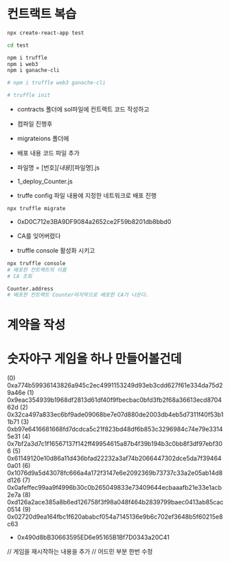 # 컨트랙트 복습

```sh
npx create-react-app test

cd test

npm i truffle
npm i web3
npm i ganache-cli

# npm i truffle web3 ganache-cli

# truffle init
```


- contracts 폴더에 sol파일에 컨트랙트 코드 작성하고

- 컴파일 진행후

- migrateions 폴더에
- 배포 내용 코드 파일 추가
- 파일명 = [번호]_[내용]_[파일명].js

- 1_deploy_Counter.js

- truffe config 파일 내용에 지정한 네트워크로 배포 진행

```sh
npx truffle migrate
```

- 0xD0C712e3BA9DF9084a2652ce2F59b8201db8bbd0

- CA를 잊어버렸다
- truffle console 활성화 시키고

```sh
npx truffle console
# 배포한 컨트랙트의 이름
# CA 조회

Counter.address
# 배포한 컨트랙트 Counter마지막으로 배포한 CA가 나온다.
```

# 계약을 작성

# 숫자야구 게임을 하나 만들어볼건데

(0) 0xa774b59936143826a945c2ec4991153249d93eb3cdd627f61e334da75d29a46e
(1) 0x9eac354939b1968df2813d61df40f9fbecbac0bfd3fb2f68a36613ecd870462d
(2) 0x32ca497a833ec6bf9ade09068be7e07d880de2003db4eb5d7311f40f53b11b71
(3) 0xb97e6416681668fd7dcdca5c21f823bd48df6b853c3296984c74e79e33145e31
(4) 0x7bf2a3d7c1f16567137f142ff49954615a87b4f39b194b3c0bb8f3df97ebf306
(5) 0x61149120e10d86a11d436bfad22232a3af74b2066447302dce5da7f394640a01
(6) 0x1076d9a5d43078fc666a4a172f3147e6e2092369b73737c33a2e05ab14d8d126
(7) 0x0afeffec99aa9f4996b30c0b265049833e73409644ecbaaafb21e33e1acb2e7a
(8) 0xd126a2ace385a8b6ed126758f3f98a048f464b2839799baec0413ab85cac0514
(9) 0x02720d9ea164fbc1f620ababcf054a7145136e9b6c702ef3648b5f60215e8c63



- 0x490d8bB30663595ED6e95165B1Bf7D0343a20C41


// 게임을 재시작하는 내용을 추가
// 어드민 부분 한번 수정